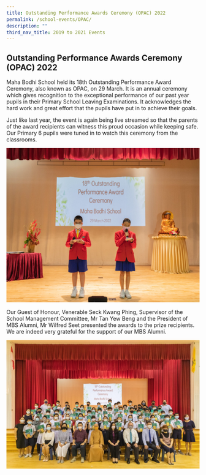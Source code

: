 ```yaml
---
title: Outstanding Performance Awards Ceremony (OPAC) 2022
permalink: /school-events/OPAC/
description: ""
third_nav_title: 2019 to 2021 Events
---
```


## Outstanding Performance Awards Ceremony (OPAC) 2022

Maha Bodhi School held its 18th Outstanding Performance Award Ceremony, also known as OPAC, on 29 March. It is an annual ceremony which gives recognition to the exceptional performance of our past year pupils in their Primary School Leaving Examinations. It acknowledges the hard work and great effort that the pupils have put in to achieve their goals.

Just like last year, the event is again being live streamed so that the parents of the award recipients can witness this proud occasion while keeping safe. Our Primary 6 pupils were tuned in to watch this ceremony from the classrooms.

![](/images/OPAC1.jpeg)

Our Guest of Honour, Venerable Seck Kwang Phing, Supervisor of the School Management Committee, Mr Tan Yew Beng and the President of MBS Alumni, Mr Wilfred Seet presented the awards to the prize recipients. We are indeed very grateful for the support of our MBS Alumni.

![](/images/OPAC2.jpeg)